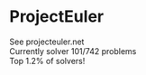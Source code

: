 # ProjectEuler

See projecteuler.net <br />
Currently solver 101/742 problems <br />
Top 1.2% of solvers! <br />
